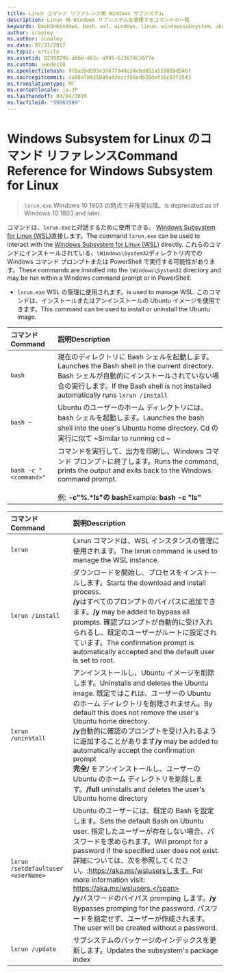 ```yaml
---
title: Linux コマンド リファレンス用 Windows サブシステム
description: Linux 用 Windows サブシステムを管理するコマンドの一覧
keywords: BashOnWindows、bash、wsl、windows、linux、windowssubsystem、ubuntu 用 windows サブシステム
author: scooley
ms.author: scooley
ms.date: 07/31/2017
ms.topic: article
ms.assetid: 82908295-a6bd-483c-a995-613674c2677e
ms.custom: seodec18
ms.openlocfilehash: 978a35d593e37877949c24cbd833a519888d54bf
ms.sourcegitcommit: ca08a78925880ed3eccf88edb30def16c83f2543
ms.translationtype: MT
ms.contentlocale: ja-JP
ms.lasthandoff: 04/04/2019
ms.locfileid: "59063580"
---
```

# <a name="command-reference-for-windows-subsystem-for-linux"></a><span data-ttu-id="ad99d-104">Windows Subsystem for Linux のコマンド リファレンス</span><span class="sxs-lookup"><span data-stu-id="ad99d-104">Command Reference for Windows Subsystem for Linux</span></span>

> `lxrun.exe` <span data-ttu-id="ad99d-105">Windows 10 1803 の時点で非推奨以降。</span><span class="sxs-lookup"><span data-stu-id="ad99d-105">is deprecated as of Windows 10 1803 and later.</span></span>

<span data-ttu-id="ad99d-106">コマンドは、`lxrun.exe`と対話するために使用できる、 [Windows Subsystem for Linux (WSL)](https://msdn.microsoft.com/en-us/commandline/wsl/faq#what-windows-subsystem-for-linux-wsl-)直接します。</span><span class="sxs-lookup"><span data-stu-id="ad99d-106">The command `lxrun.exe` can be used to interact with the [Windows Subsystem for Linux (WSL)](https://msdn.microsoft.com/en-us/commandline/wsl/faq#what-windows-subsystem-for-linux-wsl-) directly.</span></span>  <span data-ttu-id="ad99d-107">これらのコマンドにインストールされている、`\Windows\System32`ディレクトリ内での Windows コマンド プロンプトまたは PowerShell で実行する可能性があります。</span><span class="sxs-lookup"><span data-stu-id="ad99d-107">These commands are installed into the `\Windows\System32` directory and may be run within a Windows command prompt or in PowerShell.</span></span>

* `lxrun.exe` <span data-ttu-id="ad99d-108">WSL の管理に使用されます。</span><span class="sxs-lookup"><span data-stu-id="ad99d-108">is used to manage WSL.</span></span>  <span data-ttu-id="ad99d-109">このコマンドは、インストールまたはアンインストールの Ubuntu イメージを使用できます。</span><span class="sxs-lookup"><span data-stu-id="ad99d-109">This command can be used to install or uninstall the Ubuntu image.</span></span>


| <span data-ttu-id="ad99d-110">コマンド</span><span class="sxs-lookup"><span data-stu-id="ad99d-110">Command</span></span>                     | <span data-ttu-id="ad99d-111">説明</span><span class="sxs-lookup"><span data-stu-id="ad99d-111">Description</span></span>                     |
|:----------------------------|:---------------------------|
| `bash`                      | <span data-ttu-id="ad99d-112">現在のディレクトリに Bash シェルを起動します。</span><span class="sxs-lookup"><span data-stu-id="ad99d-112">Launches the Bash shell in the current directory.</span></span>  <span data-ttu-id="ad99d-113">Bash シェルが自動的にインストールされていない場合の実行します。</span><span class="sxs-lookup"><span data-stu-id="ad99d-113">If the Bash shell is not installed automatically runs</span></span> `lxrun /install` |
| `bash ~`                    | <span data-ttu-id="ad99d-114">Ubuntu のユーザーのホーム ディレクトリには、bash シェルを起動します。</span><span class="sxs-lookup"><span data-stu-id="ad99d-114">Launches the bash shell into the user's Ubuntu home directory.</span></span>  <span data-ttu-id="ad99d-115">Cd の実行に似て ~</span><span class="sxs-lookup"><span data-stu-id="ad99d-115">Similar to running cd ~</span></span>            |
| `bash -c "<command>"`       | <span data-ttu-id="ad99d-116">コマンドを実行して、出力を印刷し、Windows コマンド プロンプトに終了します。</span><span class="sxs-lookup"><span data-stu-id="ad99d-116">Runs the command, prints the output and exits back to the Windows command prompt.</span></span> <br/> <br/> <span data-ttu-id="ad99d-117">例: **-c"%.\*ls"の bash**</span><span class="sxs-lookup"><span data-stu-id="ad99d-117">Example:  **bash -c "ls"**</span></span> |

<p>

| <span data-ttu-id="ad99d-118">コマンド</span><span class="sxs-lookup"><span data-stu-id="ad99d-118">Command</span></span>                     | <span data-ttu-id="ad99d-119">説明</span><span class="sxs-lookup"><span data-stu-id="ad99d-119">Description</span></span>                     |
|:----------------------------|:---------------------------|
| `lxrun`                     | <span data-ttu-id="ad99d-120">Lxrun コマンドは、WSL インスタンスの管理に使用されます。</span><span class="sxs-lookup"><span data-stu-id="ad99d-120">The lxrun command is used to manage the WSL instance.</span></span> |
| `lxrun /install`            | <span data-ttu-id="ad99d-121">ダウンロードを開始し、プロセスをインストールします。</span><span class="sxs-lookup"><span data-stu-id="ad99d-121">Starts the download and install process.</span></span> <br/> <span data-ttu-id="ad99d-122">**/y**はすべてのプロンプトのバイパスに追加できます。</span><span class="sxs-lookup"><span data-stu-id="ad99d-122">**/y** may be added to bypass all prompts.</span></span>  <span data-ttu-id="ad99d-123">確認プロンプトが自動的に受け入れられるし、既定のユーザーがルートに設定されています。</span><span class="sxs-lookup"><span data-stu-id="ad99d-123">The confirmation prompt is automatically accepted and the default user is set to root.</span></span>          |
| `lxrun /uninstall`          | <span data-ttu-id="ad99d-124">アンインストールし、Ubuntu イメージを削除します。</span><span class="sxs-lookup"><span data-stu-id="ad99d-124">Uninstalls and deletes the Ubuntu image.</span></span>  <span data-ttu-id="ad99d-125">既定ではこれは、ユーザーの Ubuntu のホーム ディレクトリを削除されません。</span><span class="sxs-lookup"><span data-stu-id="ad99d-125">By default this does not remove the user's Ubuntu home directory.</span></span> <br/> <span data-ttu-id="ad99d-126">**/y**自動的に確認のプロンプトを受け入れるように追加することがあります</span><span class="sxs-lookup"><span data-stu-id="ad99d-126">**/y** may be added to automatically accept the confirmation prompt</span></span> <br/><span data-ttu-id="ad99d-127">**完全/** をアンインストールし、ユーザーの Ubuntu のホーム ディレクトリを削除します。</span><span class="sxs-lookup"><span data-stu-id="ad99d-127">**/full** uninstalls and deletes the user's Ubuntu home directory</span></span>         |
| `lxrun /setdefaultuser <userName>`     | <span data-ttu-id="ad99d-128">Ubuntu のユーザーには、既定の Bash を設定します。</span><span class="sxs-lookup"><span data-stu-id="ad99d-128">Sets the default Bash on Ubuntu user.</span></span> <span data-ttu-id="ad99d-129">指定したユーザーが存在しない場合、パスワードを求められます。</span><span class="sxs-lookup"><span data-stu-id="ad99d-129">Will prompt for a password if the specified user does not exist.</span></span>  <span data-ttu-id="ad99d-130">詳細については、次を参照してください。:https://aka.ms/wslusersします。</span><span class="sxs-lookup"><span data-stu-id="ad99d-130">For more information visit: https://aka.ms/wslusers.</span></span> <br/> <span data-ttu-id="ad99d-131">**/y**パスワードのバイパス promping します。</span><span class="sxs-lookup"><span data-stu-id="ad99d-131">**/y** Bypasses promping for the password.</span></span>  <span data-ttu-id="ad99d-132">パスワードを指定せず、ユーザーが作成されます。</span><span class="sxs-lookup"><span data-stu-id="ad99d-132">The user will be created without a password.</span></span>|
| `lxrun /update`            | <span data-ttu-id="ad99d-133">サブシステムのパッケージのインデックスを更新します。</span><span class="sxs-lookup"><span data-stu-id="ad99d-133">Updates the subsystem's package index</span></span>          |
